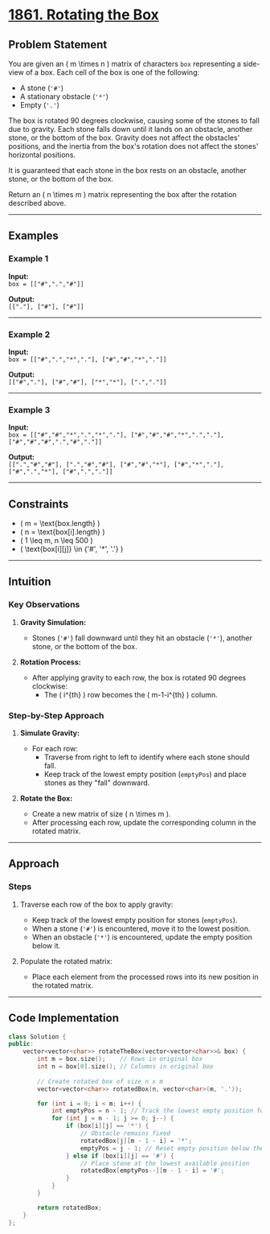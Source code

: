 # [1861. Rotating the Box](https://leetcode.com/problems/rotating-the-box/)

## Problem Statement

You are given an \( m \times n \) matrix of characters `box` representing a side-view of a box. Each cell of the box is one of the following:

- A stone (`'#'`)
- A stationary obstacle (`'*'`)
- Empty (`'.'`)

The box is rotated 90 degrees clockwise, causing some of the stones to fall due to gravity. Each stone falls down until it lands on an obstacle, another stone, or the bottom of the box. Gravity does not affect the obstacles' positions, and the inertia from the box's rotation does not affect the stones' horizontal positions.

It is guaranteed that each stone in the box rests on an obstacle, another stone, or the bottom of the box.

Return an \( n \times m \) matrix representing the box after the rotation described above.

---

## Examples

### Example 1

**Input:**  
`box = [["#",".","#"]]`

**Output:**  
`[["."], ["#"], ["#"]]`

---

### Example 2

**Input:**  
`box = [["#",".","*","."], ["#","#","*","."]]`

**Output:**  
`[["#","."], ["#","#"], ["*","*"], [".","."]]`

---

### Example 3

**Input:**  
`box = [["#","#","*",".","*","."], ["#","#","#","*",".","."], ["#","#","#",".","#","."]]`

**Output:**  
`[[".","#","#"], [".","#","#"], ["#","#","*"], ["#","*","."], ["#",".","*"], ["#",".","."]]`

---

## Constraints

- \( m = \text{box.length} \)
- \( n = \text{box[i].length} \)
- \( 1 \leq m, n \leq 500 \)
- \( \text{box[i][j]} \in \{'#', '*', '.'\} \)

---

## Intuition

### Key Observations

1. **Gravity Simulation:**
   - Stones (`'#'`) fall downward until they hit an obstacle (`'*'`), another stone, or the bottom of the box.

2. **Rotation Process:**
   - After applying gravity to each row, the box is rotated 90 degrees clockwise:
     - The \( i^{th} \) row becomes the \( m-1-i^{th} \) column.

### Step-by-Step Approach

1. **Simulate Gravity:**
   - For each row:
     - Traverse from right to left to identify where each stone should fall.
     - Keep track of the lowest empty position (`emptyPos`) and place stones as they "fall" downward.

2. **Rotate the Box:**
   - Create a new matrix of size \( n \times m \).
   - After processing each row, update the corresponding column in the rotated matrix.

---

## Approach

### Steps

1. Traverse each row of the box to apply gravity:
   - Keep track of the lowest empty position for stones (`emptyPos`).
   - When a stone (`'#'`) is encountered, move it to the lowest position.
   - When an obstacle (`'*'`) is encountered, update the empty position below it.

2. Populate the rotated matrix:
   - Place each element from the processed rows into its new position in the rotated matrix.

---

## Code Implementation

```cpp
class Solution {
public:
    vector<vector<char>> rotateTheBox(vector<vector<char>>& box) {
        int m = box.size();    // Rows in original box
        int n = box[0].size(); // Columns in original box
        
        // Create rotated box of size n x m
        vector<vector<char>> rotatedBox(n, vector<char>(m, '.'));

        for (int i = 0; i < m; i++) {
            int emptyPos = n - 1; // Track the lowest empty position for gravity
            for (int j = n - 1; j >= 0; j--) {
                if (box[i][j] == '*') {
                    // Obstacle remains fixed
                    rotatedBox[j][m - 1 - i] = '*';
                    emptyPos = j - 1; // Reset empty position below the obstacle
                } else if (box[i][j] == '#') {
                    // Place stone at the lowest available position
                    rotatedBox[emptyPos--][m - 1 - i] = '#';
                }
            }
        }

        return rotatedBox;
    }
};
